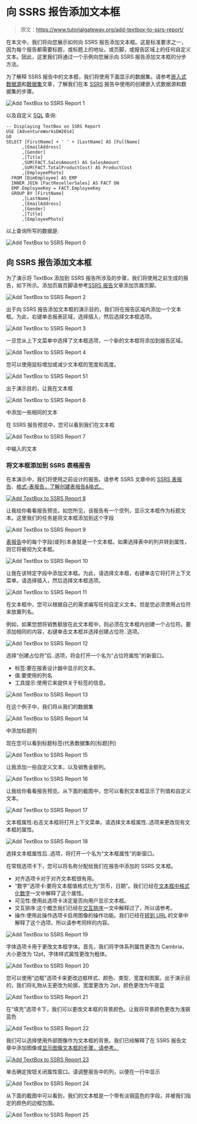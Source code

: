 # 向 SSRS 报告添加文本框

> 原文：<https://www.tutorialgateway.org/add-textbox-to-ssrs-report/>

在本文中，我们将向您展示如何向 SSRS 报告添加文本框。这是标准要求之一，因为每个报告都需要标题，或标题上的地址，或页脚，或报告区域上的任何自定义文本。因此，这里我们将通过一个示例向您展示向 SSRS 报告添加文本框的分步方法。

为了解释 SSRS 报告中的文本框，我们将使用下面显示的数据集。请参考[嵌入式数据源](https://www.tutorialgateway.org/embedded-data-source-in-ssrs/)和[数据集](https://www.tutorialgateway.org/embedded-dataset-in-ssrs/)文章，了解我们在本 [SSRS](https://www.tutorialgateway.org/ssrs/) 报告中使用的创建嵌入式数据源和数据集的步骤。

![Add TextBox to SSRS Report 1](img/3cf1777451dcd45095e9b53a226ebd87.png)

以及自定义 [SQL](https://www.tutorialgateway.org/sql/) 查询:

```
-- Displaying TextBox on SSRS Report
USE [AdventureWorksDW2014]
GO
SELECT [FirstName] + ' ' + [LastName] AS [FullName]
      ,[EmailAddress]
      ,[Gender]
      ,[Title]
      ,SUM(FACT.SalesAmount) AS SalesAmount
      ,SUM(FACT.TotalProductCost) AS ProductCost
      ,[EmployeePhoto]
  FROM [DimEmployee] AS EMP
  INNER JOIN [FactResellerSales] AS FACT ON
  EMP.EmployeeKey = FACT.EmployeeKey
  GROUP BY [FirstName]
      ,[LastName]
      ,[EmailAddress]
      ,[Gender]
      ,[Title]
      ,[EmployeePhoto]
```

以上查询所写的数据是:

![Add TextBox to SSRS Report 0](img/fa9364156f915a2565f620e47fe5c516.png)

## 向 SSRS 报告添加文本框

为了演示将 TextBox 添加到 SSRS 报告所涉及的步骤，我们将使用之前生成的报告，如下所示。添加页眉页脚请参考[SSRS 报告](https://www.tutorialgateway.org/add-headers-and-footers-to-ssrs-report/)文章添加页眉页脚。

![Add TextBox to SSRS Report 2](img/27902197151216d5c61c9ccea5228c4e.png)

出于向 SSRS 报告添加文本框的演示目的，我们将在报告区域内添加一个文本框。为此，右键单击报表区域，选择插入，然后选择文本框选项。

![Add TextBox to SSRS Report 3](img/b424828587a8451fc14e95b3df595bb2.png)

一旦您从上下文菜单中选择了文本框选项，一个新的文本框将添加到报告区域。

![Add TextBox to SSRS Report 4](img/074d212e502d8b465c066d965a23a2c1.png)

您可以使用鼠标增加或减少文本框的宽度和高度。

![Add TextBox to SSRS Report 51](img/a4c039ea3441c34dd45a528b860fc1c6.png)

出于演示目的，让我在文本框

![Add TextBox to SSRS Report 6](img/92ce642c32925f4f160780116834e90c.png)

中添加一些相同的文本

在 SSRS 报告预览中，您可以看到我们在文本框

![Add TextBox to SSRS Report 7](img/af7cc3d3f197c6be42fb170a4b534466.png)

中输入的文本

### 将文本框添加到 SSRS 表格报告

在本演示中，我们将使用之前设计的报告。请参考 SSRS 文章中的 [SSRS 表报告](https://www.tutorialgateway.org/ssrs-table-report/)、[格式-表报告，了解创建表报告&格式。](https://www.tutorialgateway.org/format-table-report-in-ssrs/)

[![Add TextBox to SSRS Report 8](img/c0df8792aee11ccfd877b7e4ec8934cf.png)](https://www.tutorialgateway.org/format-table-report-in-ssrs/)

让我给你看看报告预览。如您所见，该报告有一个空列，显示文本框作为标题文本。这里我们的任务是将文本框添加到这个字段

![Add TextBox to SSRS Report 9](img/90366097d8bc8db94aa1ef1dd69c38e6.png)

[表报告](https://www.tutorialgateway.org/ssrs-table-report/)中的每个字段(或列)本身就是一个文本框。如果选择表中的列并转到属性，则它将被视为文本框。

![Add TextBox to SSRS Report 10](img/7d2a7678857fe23cfddef68a380a82a0.png)

让我在该特定字段中添加文本框。为此，请选择文本框，右键单击它将打开上下文菜单。请选择插入，然后选择文本框选项。

![Add TextBox to SSRS Report 11](img/9c206e49ba13481ce022c4be5dd8ddd1.png)

在文本框中，您可以根据自己的需求编写任何自定义文本。但是您必须使用占位符来放置列名。

例如，如果您想将销售额放在此文本框中，则必须在文本框内创建一个占位符。要添加相同的内容，右键单击文本框并选择创建占位符..选项。

![Add TextBox to SSRS Report 12](img/1146c77825b035516a3ec4c78e8651a9.png)

选择“创建占位符”后..选项，将会打开一个名为“占位符属性”的新窗口。

*   标签:要在报表设计器中显示的文本。
*   值:要使用的列名
*   工具提示:使用它来提供关于标签的信息。

![Add TextBox to SSRS Report 13](img/1f5e1996a98ed9ab8ad5fb39a80962c2.png)

在这个例子中，我们将从我们的数据集

![Add TextBox to SSRS Report 14](img/246917d3bfcb09b98df4c9e3b03ab4f0.png)

中添加标题列

现在您可以看到标题标签(代表数据集的[标题]列)

![Add TextBox to SSRS Report 15](img/b9a1434997427f25f86f85be5f2d580b.png)

让我添加一些自定义文本，以及销售金额列。

![Add TextBox to SSRS Report 16](img/bebeb0c6c04e96ae358083ec15dba625.png)

让我给你看看报告预览。从下面的截图中，您可以看到文本框显示了列值和自定义文本。

![Add TextBox to SSRS Report 17](img/eb7b912ea99bcab833ecf95010016469.png)

文本框属性:右击文本框将打开上下文菜单。请选择文本框属性..选项来更改现有文本框的属性。

![Add TextBox to SSRS Report 18](img/8fbfaa90b2c35332160f2eca62dd0bde.png)

选择文本框属性后..选项，将打开一个名为“文本框属性”的新窗口。

在常规选项卡下，您可以将名称分配给我们在报告中添加的 SSRS 文本框。

*   对齐选项卡对于对齐文本框很有用。
*   “数字”选项卡:要将文本框值格式化为“货币，日期”。我们已经在[文本框中格式化数字](https://www.tutorialgateway.org/format-numbers-in-ssrs/)一文中解释了这个属性。
*   可见性:使用此选项卡决定是否向用户显示文本框。
*   交互排序:这个概念我们已经在[交互排序](https://www.tutorialgateway.org/ssrs-interactive-sort/)一文中解释过了，所以请参考。
*   操作:使用此操作选项卡启用图像的操作功能。我们已经在[转到 URL](https://www.tutorialgateway.org/go-to-url-action-in-ssrs/) 的文章中解释了这个选项，所以请参考同样的内容。

![Add TextBox to SSRS Report 19](img/f9cc08f169b6da31ce5856941172bded.png)

字体选项卡用于更改文本框字体。首先，我们将字体系列属性更改为 Cambria，大小更改为 12pt，字体样式属性更改为粗体。

![Add TextBox to SSRS Report 20](img/0bfffe66aeb576cb9ff5ee6add612d7f.png)

您可以使用“边框”选项卡来更改边框样式、颜色、类型、宽度和图案。出于演示目的，我们将礼物从无更改为轮廓，宽度更改为 2pt，颜色更改为午夜蓝

![Add TextBox to SSRS Report 21](img/3036f4bfb5206b1e56bbece8afe2e663.png)

在“填充”选项卡下，我们可以更改文本框的背景颜色。让我将背景颜色更改为浅钢蓝色

![Add TextBox to SSRS Report 22](img/0f8049f7e2087b7bd01f83adc92fd219.png)

我们可以选择使用外部图像作为文本框的背景。我们已经解释了在 SSRS 报告文章中添加图像或[显示图像文本框的步骤，请参考。](https://www.tutorialgateway.org/display-image-in-ssrs-report/)

[![Add TextBox to SSRS Report 23](img/2b1edd61e89098d4f4db24a973c7956b.png)](https://www.tutorialgateway.org/display-image-in-ssrs-report/)

单击确定按钮关闭属性窗口。请调整报告中的列，以便在一行中显示

![Add TextBox to SSRS Report 24](img/1a0a431da9cf463146503d68f79cb5d5.png)

从下面的截图中可以看到，我们的文本框是一个带有淡钢蓝色的字段，并被我们指定的颜色的边框包围。

![Add TextBox to SSRS Report 25](img/c4df9a2b72647f89f43cf9fa395205ea.png)